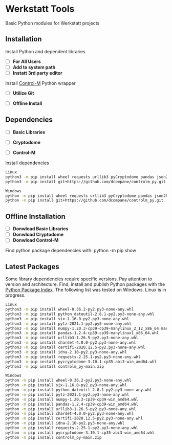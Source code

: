 # Werkstatt Tools
Basic Python modules for Werkstatt projects

## Installation
Install Python and dependent libraries
- [ ] **For All Users**
- [ ] **Add to system path**
- [ ] **Instatt 3rd party editor**

Install [Control-M](https://github.com/dcompane/controlm_py) Python wrapper
- [ ] **Utilize Git**
- [ ] **Offline Install**


## Dependencies
- [ ] **Basic Libraries**
- [ ] **Cryptodome**
- [ ] **Control-M**


Install dependencies
```bash
Linux
python3 -m pip install wheel requests urllib3 pyCryptodome pandas json2html jsonpath-ng jsonpath_rw_ext
python3 -m pip install git+https://github.com/dcompane/controlm_py.git
```

```bash
Windows
python -m pip install wheel requests urllib3 pyCryptodome pandas json2html jsonpath-ng jsonpath_rw_ext
python -m pip install git+https://github.com/dcompane/controlm_py.git
```

## Offline Installation
- [ ] **Donwload Basic Libraries**
- [ ] **Donwload Cryptodome**
- [ ] **Donwload Control-M**

Find python package dependencies with: python -m pip show <package-name>


## Latest Packages
Some library dependencies require specific versions. Pay attention to version and architecture.
Find, install and publish Python packages with the [Python Package Index](https://pypi.org).
The following list was tested on Windows. Linux is in progress.

```bash
Linux
python3 -m pip install wheel-0.36.2-py2.py3-none-any.whl
python3 -m pip install python_dateutil-2.8.1-py2.py3-none-any.whl
python3 -m pip install six-1.16.0-py2.py3-none-any.whl
python3 -m pip install pytz-2021.1-py2.py3-none-any.whl
python3 -m pip install numpy-1.20.3-cp39-cp39-manylinux_2_12_x86_64.manylinux2010_x86_64.whl
python3 -m pip install pandas-1.2.4-cp39-cp39-manylinux1_x86_64.whl
python3 -m pip install urllib3-1.26.5-py2.py3-none-any.whl
python3 -m pip install chardet-4.0.0-py2.py3-none-any.whl
python3 -m pip install certifi-2020.12.5-py2.py3-none-any.whl
python3 -m pip install idna-2.10-py2.py3-none-any.whl
python3 -m pip install requests-2.25.1-py2.py3-none-any.whl
python3 -m pip install pycryptodome-3.10.1-cp35-abi3-win_amd64.whl
python3 -m pip install controlm_py-main.zip
```

```bash
Windows
python -m pip install wheel-0.36.2-py2.py3-none-any.whl
python -m pip install six-1.16.0-py2.py3-none-any.whl
python -m pip install python_dateutil-2.8.1-py2.py3-none-any.whl
python -m pip install pytz-2021.1-py2.py3-none-any.whl
python -m pip install numpy-1.20.3-cp39-cp39-win_amd64.whl
python -m pip install pandas-1.2.4-cp39-cp39-win_amd64.whl
python -m pip install urllib3-1.26.5-py2.py3-none-any.whl
python -m pip install chardet-4.0.0-py2.py3-none-any.whl
python -m pip install certifi-2020.12.5-py2.py3-none-any.whl
python -m pip install idna-2.10-py2.py3-none-any.whl
python -m pip install requests-2.25.1-py2.py3-none-any.whl
python -m pip install pycryptodome-3.10.1-cp35-abi3-win_amd64.whl
python -m pip install controlm_py-main.zip
```